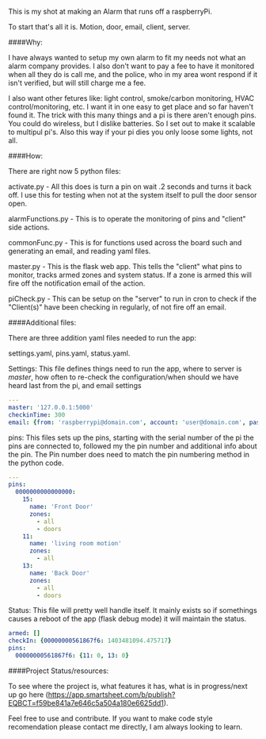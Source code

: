 This is my shot at making an Alarm that runs off a raspberryPi.

To start that's all it is.  Motion, door, email, client, server.

####Why:

I have always wanted to setup my own alarm to fit my needs not what an alarm company provides.  I also don't want to pay a fee to have it monitored when all they do is call me, and the police, who in my area wont respond if it isn't verified, but will still charge me a fee.

I also want other fetures like: light control, smoke/carbon monitoring, HVAC control/monitoring, etc.  I want it in one easy to get place and so far haven't found it.  The trick with this many things and a pi is there aren't enough pins.  You could do wireless, but I dislike batteries.  So I set out to make it scalable to multipul pi's.  Also this way if your pi dies you only loose some lights, not all.

####How:

There are right now 5 python files:

activate.py - All this does is turn a pin on wait .2 seconds and turns it back off.  I use this for testing when not at the system itself to pull the door sensor open.

alarmFunctions.py - This is to operate the monitoring of pins and "client" side actions.

commonFunc.py - This is for functions used across the board such and generating an email, and reading yaml files.

master.py - This is the flask web app.  This tells the "client" what pins to monitor, tracks armed zones and system status. If a zone is armed this will fire off the notification email of the action.

piCheck.py - This can be setup on the "server" to run in cron to check if the "Client(s)" have been checking in regularly, of not fire off an email.


####Additional files:

There are three addition yaml files needed to run the app:

settings.yaml, pins.yaml, status.yaml.

Settings:  This file defines things need to run the app, where to server is *master*, how often to re-check the configuration/when should we have heard last from the pi, and email settings
```yaml
---
master: '127.0.0.1:5000'
checkinTime: 300
email: {from: 'raspberrypi@domain.com', account: 'user@domain.com', pass: 'pass123', server: 'smtp.domain.com', subject: 'Message From Alarm', to: 'heyyou@domain.com'}
```
pins:  This files sets up the pins, starting with the serial number of the pi the pins are connected to, followed my the pin number and additional info about the pin.  The Pin number does need to match the pin numbering method in the python code.

```yaml
---
pins:
  0000000000000000:
    15:
      name: 'Front Door' 
      zones:
        - all
        - doors
    11:
      name: 'living room motion'
      zones:
        - all
    13:
      name: 'Back Door'
      zones:
        - all
        - doors
```
Status: This file will pretty well handle itself.  It mainly exists so if somethings causes a reboot of the app (flask debug mode) it will maintain the status.

```yaml
armed: []
checkIn: {00000000561867f6: 1403481094.475717}
pins:
  00000000561867f6: {11: 0, 13: 0}
```


####Project Status/resources:

To see where the project is, what features it has, what is in progress/next up go here (https://app.smartsheet.com/b/publish?EQBCT=f59be841a7e646c5a504a180e6625dd1).

Feel free to use and contribute.  If you want to make code style recomendation please contact me directly, I am always looking to learn.

